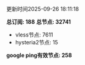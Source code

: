 更新时间2025-09-26 18:11:18

**总订阅: 188**
**总节点: 32741**
- vless节点: 7611
- hysteria2节点: 15

**google ping有效节点: 258**

